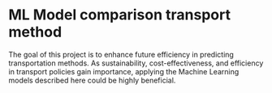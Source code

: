 # ML Model comparison transport method
The goal of this project is to enhance future efficiency in predicting transportation methods. As sustainability, cost-effectiveness, and efficiency in transport policies gain importance, applying the Machine Learning models described here could be highly beneficial.
